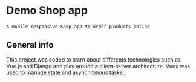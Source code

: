 
# Demo Shop app

```
A mobile responsive Shop app to order products online 
```

## General info

This project was coded to learn about differents technologies such as Vue.js and Django and play around a client-server architecture. Vuex was used to manage state and asynchronous tasks. 


